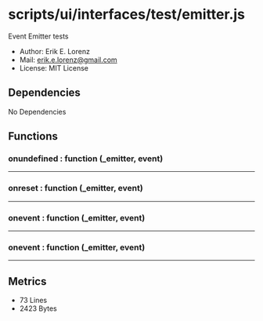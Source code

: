# scripts/ui/interfaces/test/emitter.js


Event Emitter tests 

* Author: Erik E. Lorenz 
* Mail: <erik.e.lorenz@gmail.com>
* License: MIT License


## Dependencies

No Dependencies

## Functions

###         onundefined : function (_emitter, event)

---

###         onreset : function (_emitter, event)

---

###         onevent : function (_emitter, event)

---

###         onevent : function (_emitter, event)

---

## Metrics

* 73 Lines
* 2423 Bytes

